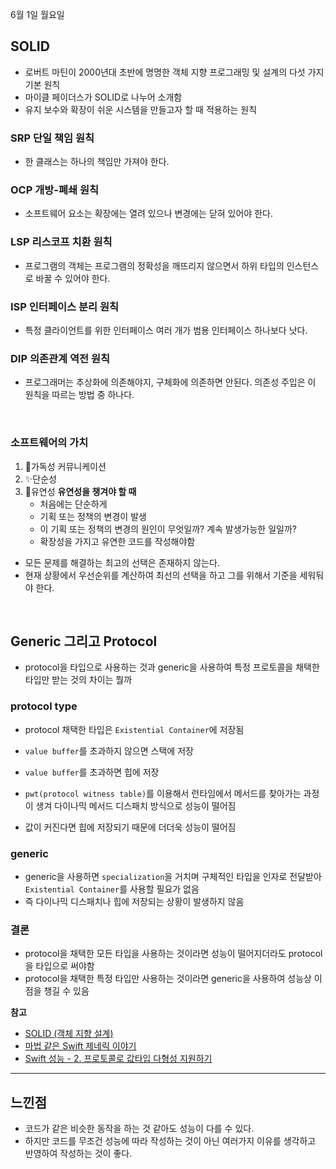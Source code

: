 6월 1일 월요일

## SOLID
- 로버트 마틴이 2000년대 초반에 명명한 객체 지향 프로그래밍 및 설계의 다섯 가지 기본 원칙
- 마이클 페이더스가 SOLID로 나누어 소개함
- 유지 보수와 확장이 쉬운 시스템을 만들고자 할 때 적용하는 원칙

### SRP 단일 책임 원칙
- 한 클래스는 하나의 책임만 가져야 한다.

### OCP 개방-폐쇄 원칙
- 소프트웨어 요소는 확장에는 열려 있으나 변경에는 닫혀 있어야 한다.

### LSP 리스코프 치환 원칙
- 프로그램의 객체는 프로그램의 정확성을 깨뜨리지 않으면서 하위 타입의 인스턴스로 바꿀 수 있어야 한다.

### ISP 인터페이스 분리 원칙
- 특정 클라이언트를 위한 인터페이스 여러 개가 범용 인터페이스 하나보다 낫다.

### DIP 의존관계 역전 원칙
- 프로그래머는 추상화에 의존해야지, 구체화에 의존하면 안된다. 의존성 주입은 이 원칙을 따르는 방법 중 하나다.

</br>

### 소프트웨어의 가치
1. 👀가독성 커뮤니케이션
2. ✨단순성
3. 🌈유연성
    **유연성을 챙겨야 할 때**
    - 처음에는 단순하게
    - 기획 또는 정책의 변경이 발생
    - 이 기획 또는 정책의 변경의 원인이 무엇일까? 계속 발생가능한 일일까?
    - 확장성을 가지고 유연한 코드를 작성해야함
    
- 모든 문제를 해결하는 최고의 선택은 존재하지 않는다.
- 현재 상황에서 우선순위를 계산하여 최선의 선택을 하고 그를 위해서 기준을 세워둬야 한다.

</br>

## Generic 그리고 Protocol
- protocol을 타입으로 사용하는 것과 generic을 사용하여 특정 프로토콜을 채택한 타입만 받는 것의 차이는 뭘까

### protocol type
- protocol 채택한 타입은 `Existential Container`에 저장됨
- `value buffer`를 초과하지 않으면 스택에 저장
- `value buffer`를 초과하면 힙에 저장

- `pwt(protocol witness table)`를 이용해서 런타임에서 메서드를 찾아가는 과정이 생겨 다이나믹 메서드 디스패치 방식으로 성능이 떨어짐
- 값이 커진다면 힙에 저장되기 때문에 더더욱 성능이 떨어짐

### generic
- generic을 사용하면 `specialization`을 거치며 구체적인 타입을 인자로 전달받아 `Existential Container`를 사용할 필요가 없음
- 즉 다이나믹 디스패치나 힙에 저장되는 상황이 발생하지 않음

### 결론
- protocol을 채택한 모든 타입을 사용하는 것이라면 성능이 떨어지더라도 protocol을 타입으로 써야함
- protocol을 채택한 특정 타입만 사용하는 것이라면 generic을 사용하여 성능상 이점을 챙길 수 있음

**참고**
- [SOLID (객체 지향 설계)](https://ko.wikipedia.org/wiki/SOLID_(객체_지향_설계))
- [마법 같은 Swift 제네릭 이야기](https://techblog.zepeto.me/마법-같은-swift-제네릭-이야기-2c222ae2798)
- [Swift 성능 - 2. 프로토콜로 값타입 다형성 지원하기](https://velog.io/@yohanblessyou/Apple-Understanding-Swift-Performance-2.-프로토콜로-value-type-다형성-지원하기#-existential-container)

---
## 느낀점
- 코드가 같은 비슷한 동작을 하는 것 같아도 성능이 다를 수 있다.
- 하지만 코드를 무조건 성능에 따라 작성하는 것이 아닌 여러가지 이유를 생각하고 반영하여 작성하는 것이 좋다.

